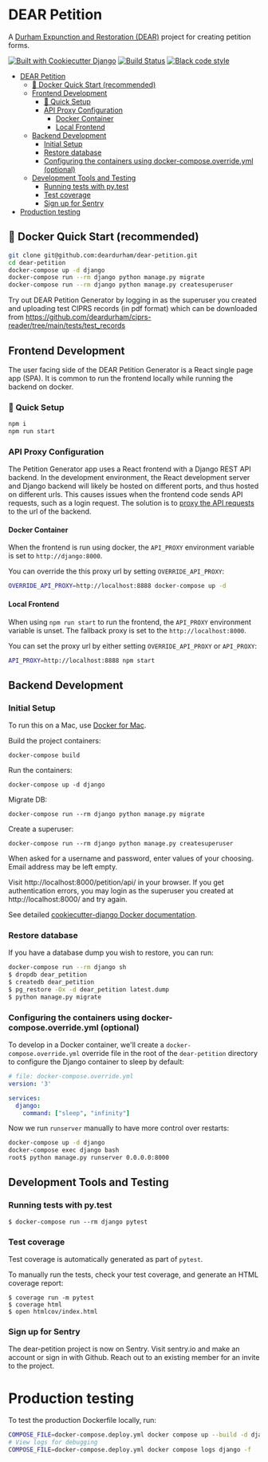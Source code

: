 # DEAR Petition

A [Durham Expunction and Restoration (DEAR)](https://www.deardurham.org)
 project for creating petition forms.

[![Built with Cookiecutter Django](https://img.shields.io/badge/built%20with-Cookiecutter%20Django-ff69b4.svg)](https://github.com/pydanny/cookiecutter-django/)
[![Build Status](https://travis-ci.org/deardurham/dear-petition.svg?branch=master)](https://travis-ci.org/deardurham/dear-petition)
[![Black code style](https://img.shields.io/badge/code%20style-black-000000.svg)](https://github.com/ambv/black)

- [DEAR Petition](#dear-petition)
  - [🚀 Docker Quick Start (recommended)](#-docker-quick-start-recommended)
  - [Frontend Development](#frontend-development)
    - [🚀 Quick Setup](#-quick-setup)
    - [API Proxy Configuration](#api-proxy-configuration)
      - [Docker Container](#docker-container)
      - [Local Frontend](#local-frontend)
  - [Backend Development](#backend-development)
    - [Initial Setup](#initial-setup)
    - [Restore database](#restore-database)
    - [Configuring the containers using docker-compose.override.yml (optional)](#configuring-the-containers-using-docker-composeoverrideyml-optional)
  - [Development Tools and Testing](#development-tools-and-testing)
    - [Running tests with py.test](#running-tests-with-pytest)
    - [Test coverage](#test-coverage)
    - [Sign up for Sentry](#sign-up-for-sentry)
- [Production testing](#production-testing)

## 🚀 Docker Quick Start (recommended)

```bash
git clone git@github.com:deardurham/dear-petition.git
cd dear-petition
docker-compose up -d django
docker-compose run --rm django python manage.py migrate
docker-compose run --rm django python manage.py createsuperuser
```

Try out DEAR Petition Generator by logging in as the superuser you created and uploading test CIPRS records (in pdf format) which can be downloaded from https://github.com/deardurham/ciprs-reader/tree/main/tests/test_records

## Frontend Development

The user facing side of the DEAR Petition Generator is a React single page app (SPA). It is common to run the frontend locally while running the backend on docker.


### 🚀 Quick Setup

```bash
npm i
npm run start
```


### API Proxy Configuration

The Petition Generator app uses a React frontend with a Django REST API backend. In the development environment, the React development server and Django backend will likely be hosted on different ports, and thus hosted on different urls. This causes issues when the frontend code sends API requests, such as a login request. The solution is to [proxy the API requests](https://create-react-app.dev/docs/proxying-api-requests-in-development/) to the url of the backend.

#### Docker Container

When the frontend is run using docker, the `API_PROXY` environment variable is set to `http://django:8000`.

You can override the this proxy url by setting `OVERRIDE_API_PROXY`:

```bash
OVERRIDE_API_PROXY=http://localhost:8888 docker-compose up -d
```

#### Local Frontend

When using `npm run start` to run the frontend, the `API_PROXY` environment variable is unset. The fallback proxy is set to the `http://localhost:8000`.

You can set the proxy url by either setting `OVERRIDE_API_PROXY` or `API_PROXY`:

```bash
API_PROXY=http://localhost:8888 npm start
```

## Backend Development

### Initial Setup

To run this on a Mac, use [Docker for
Mac](https://docs.docker.com/docker-for-mac/install/).

Build the project containers:

    docker-compose build

Run the containers:

    docker-compose up -d django

Migrate DB:

    docker-compose run --rm django python manage.py migrate

Create a superuser:

    docker-compose run --rm django python manage.py createsuperuser

When asked for a username and password, enter values of your choosing.  Email address may be left empty.    

Visit http://localhost:8000/petition/api/ in your browser.  If you get authentication errors, you may login as the superuser you created at http://localhost:8000/ and try again.

See detailed [cookiecutter-django Docker
documentation](http://cookiecutter-django.readthedocs.io/en/latest/deployment-with-docker.html).


### Restore database

If you have a database dump you wish to restore, you can run:

```sh
docker-compose run --rm django sh
$ dropdb dear_petition
$ createdb dear_petition
$ pg_restore -Ox -d dear_petition latest.dump
$ python manage.py migrate
```

### Configuring the containers using docker-compose.override.yml (optional)

To develop in a Docker container, we'll create a `docker-compose.override.yml`
override file in the root of the `dear-petition` directory to configure the Django container to sleep by default:

```yaml
# file: docker-compose.override.yml
version: '3'

services:
  django:
    command: ["sleep", "infinity"]
```

Now we run `runserver` manually to have more control over restarts:

```sh
docker-compose up -d django
docker-compose exec django bash
root$ python manage.py runserver 0.0.0.0:8000
```

## Development Tools and Testing

### Running tests with py.test

    $ docker-compose run --rm django pytest
    
### Test coverage

Test coverage is automatically generated as part of `pytest`.

To manually run the tests, check your test coverage, and generate an HTML
coverage report:

    $ coverage run -m pytest
    $ coverage html
    $ open htmlcov/index.html

### Sign up for Sentry

The dear-petition project is now on Sentry. Visit sentry.io and make an account or sign in with Github. Reach out to an existing member for an invite to the project.


# Production testing

To test the production Dockerfile locally, run:

```sh
COMPOSE_FILE=docker-compose.deploy.yml docker compose up --build -d django
# View logs for debugging
COMPOSE_FILE=docker-compose.deploy.yml docker compose logs django -f
```
